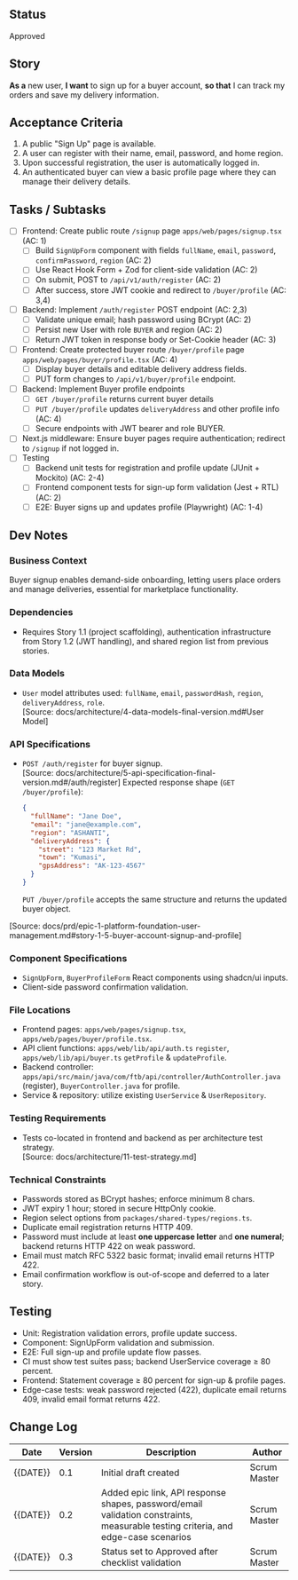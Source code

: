 ## Status
Approved

## Story
**As a** new user,
**I want** to sign up for a buyer account,
**so that** I can track my orders and save my delivery information.

## Acceptance Criteria
1. A public "Sign Up" page is available.
2. A user can register with their name, email, password, and home region.
3. Upon successful registration, the user is automatically logged in.
4. An authenticated buyer can view a basic profile page where they can manage their delivery details.

## Tasks / Subtasks
- [ ] Frontend: Create public route `/signup` page `apps/web/pages/signup.tsx` (AC: 1)
  - [ ] Build `SignUpForm` component with fields `fullName`, `email`, `password`, `confirmPassword`, `region` (AC: 2)
  - [ ] Use React Hook Form + Zod for client-side validation (AC: 2)
  - [ ] On submit, POST to `/api/v1/auth/register` (AC: 2)
  - [ ] After success, store JWT cookie and redirect to `/buyer/profile` (AC: 3,4)
- [ ] Backend: Implement `/auth/register` POST endpoint (AC: 2,3)
  - [ ] Validate unique email; hash password using BCrypt (AC: 2)
  - [ ] Persist new User with role `BUYER` and region (AC: 2)
  - [ ] Return JWT token in response body or Set-Cookie header (AC: 3)
- [ ] Frontend: Create protected buyer route `/buyer/profile` page `apps/web/pages/buyer/profile.tsx` (AC: 4)
  - [ ] Display buyer details and editable delivery address fields.
  - [ ] PUT form changes to `/api/v1/buyer/profile` endpoint.
- [ ] Backend: Implement Buyer profile endpoints
  - [ ] `GET /buyer/profile` returns current buyer details
  - [ ] `PUT /buyer/profile` updates `deliveryAddress` and other profile info (AC: 4)
  - [ ] Secure endpoints with JWT bearer and role BUYER.
- [ ] Next.js middleware: Ensure buyer pages require authentication; redirect to `/signup` if not logged in.
- [ ] Testing
  - [ ] Backend unit tests for registration and profile update (JUnit + Mockito) (AC: 2-4)
  - [ ] Frontend component tests for sign-up form validation (Jest + RTL) (AC: 2)
  - [ ] E2E: Buyer signs up and updates profile (Playwright) (AC: 1-4)

## Dev Notes
### Business Context
Buyer signup enables demand-side onboarding, letting users place orders and manage deliveries, essential for marketplace functionality.

### Dependencies
- Requires Story 1.1 (project scaffolding), authentication infrastructure from Story 1.2 (JWT handling), and shared region list from previous stories.

### Data Models
- `User` model attributes used: `fullName`, `email`, `passwordHash`, `region`, `deliveryAddress`, `role`.  
  [Source: docs/architecture/4-data-models-final-version.md#User Model]

### API Specifications
- `POST /auth/register` for buyer signup.  
  [Source: docs/architecture/5-api-specification-final-version.md#/auth/register]
  Expected response shape (`GET /buyer/profile`):
  ```json
  {
    "fullName": "Jane Doe",
    "email": "jane@example.com",
    "region": "ASHANTI",
    "deliveryAddress": {
      "street": "123 Market Rd",
      "town": "Kumasi",
      "gpsAddress": "AK-123-4567"
    }
  }
  ```
  `PUT /buyer/profile` accepts the same structure and returns the updated buyer object.

[Source: docs/prd/epic-1-platform-foundation-user-management.md#story-1-5-buyer-account-signup-and-profile]

### Component Specifications
- `SignUpForm`, `BuyerProfileForm` React components using shadcn/ui inputs.
- Client-side password confirmation validation.

### File Locations
- Frontend pages: `apps/web/pages/signup.tsx`, `apps/web/pages/buyer/profile.tsx`.
- API client functions: `apps/web/lib/api/auth.ts` `register`, `apps/web/lib/api/buyer.ts` `getProfile` & `updateProfile`.
- Backend controller: `apps/api/src/main/java/com/ftb/api/controller/AuthController.java` (register), `BuyerController.java` for profile.
- Service & repository: utilize existing `UserService` & `UserRepository`.

### Testing Requirements
- Tests co-located in frontend and backend as per architecture test strategy.  
  [Source: docs/architecture/11-test-strategy.md]

### Technical Constraints
- Passwords stored as BCrypt hashes; enforce minimum 8 chars.  
- JWT expiry 1 hour; stored in secure HttpOnly cookie.  
- Region select options from `packages/shared-types/regions.ts`.  
- Duplicate email registration returns HTTP 409.
- Password must include at least **one uppercase letter** and **one numeral**; backend returns HTTP 422 on weak password.
- Email must match RFC 5322 basic format; invalid email returns HTTP 422.
- Email confirmation workflow is out-of-scope and deferred to a later story.

## Testing
- Unit: Registration validation errors, profile update success.
- Component: SignUpForm validation and submission.
- E2E: Full sign-up and profile update flow passes.
- CI must show test suites pass; backend UserService coverage ≥ 80 percent.
- Frontend: Statement coverage ≥ 80 percent for sign-up & profile pages.
- Edge-case tests: weak password rejected (422), duplicate email returns 409, invalid email format returns 422.

## Change Log
| Date | Version | Description | Author |
|------|---------|-------------|--------|
| {{DATE}} | 0.1 | Initial draft created | Scrum Master | 
| {{DATE}} | 0.2 | Added epic link, API response shapes, password/email validation constraints, measurable testing criteria, and edge-case scenarios | Scrum Master | 
| {{DATE}} | 0.3 | Status set to Approved after checklist validation | Scrum Master | 